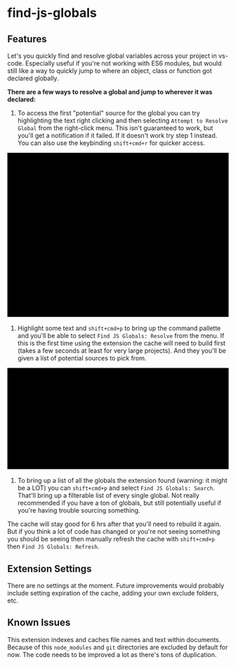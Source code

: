 # find-js-globals

## Features

Let's you quickly find and resolve global variables across your project in vs-code. Especially useful if you're not working with ES6 modules, but would still like a way to quickly jump to where an object, class or function got declared globally.

**There are a few ways to resolve a global and jump to wherever it was declared:**

1. To access the first "potential" source for the global you can try highlighting the text right clicking and then selecting `Attempt to Resolve Global` from the right-click menu. This isn't guaranteed to work, but you'll get a notification if it failed. If it doesn't work try step 1 instead. You can also use the keybinding `shift+cmd+r` for quicker access.

<img src="https://raw.githubusercontent.com/marcaaron/find-js-globals/master/images/cmdshiftr.gif" alt="Text HighLight Jump To Definition"/>

1. Highlight some text and `shift+cmd+p` to bring up the command pallette and you'll be able to select `Find JS Globals: Resolve` from the menu. If this is the first time using the extension the cache will need to build first (takes a few seconds at least for very large projects). And they you'll be given a list of potential sources to pick from.

<img src="https://raw.githubusercontent.com/marcaaron/find-js-globals/master/images/showtime.gif" alt="Find JS Globals: Resolve"/>

1. To bring up a list of all the globals the extension found (warning: it might be a LOT) you can `shift+cmd+p` and select `Find JS Globals: Search`. That'll bring up a filterable list of every single global. Not really recommended if you have a ton of globals, but still potentially useful if you're having trouble sourcing something.

The cache will stay good for 6 hrs after that you'll need to rebuild it again. But if you think a lot of code has changed or you're not seeing something you should be seeing then manually refresh the cache with `shift+cmd+p` then `Find JS Globals: Refresh`.

## Extension Settings

There are no settings at the moment. Future improvements would probably include setting expiration of the cache, adding your own exclude folders, etc.

## Known Issues

This extension indexes and caches file names and text within documents. Because of this `node_modules` and `git` directories are excluded by default for now. The code needs to be improved a lot as there's tons of duplication.